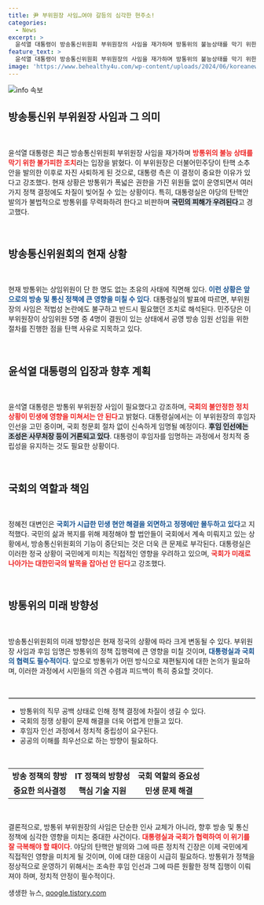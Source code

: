 ```yaml
---
title: 尹 부위원장 사임…여야 갈등의 심각한 현주소!
categories:
  - News
excerpt: >
  윤석열 대통령이 방송통신위원회 부위원장의 사임을 재가하며 방통위의 불능상태를 막기 위한 조치를 취했습니다. 야당의 탄핵안 발의에 따른 이번 결정은 정치적 갈등 속에서 국민에게 미칠 악영향을 우려한 결과로, 방송과 IT 정책의 혼란을 불러올 수 있는 중대한 사안입니다.
feature_text: >
  윤석열 대통령이 방송통신위원회 부위원장의 사임을 재가하며 방통위의 불능상태를 막기 위한 조치를 취했습니다. 야당의 탄핵안 발의에 따른 이번 결정은 정치적 갈등 속에서 국민에게 미칠 악영향을 우려한 결과로, 방송과 IT 정책의 혼란을 불러올 수 있는 중대한 사안입니다.
image: 'https://www.behealthy4u.com/wp-content/uploads/2024/06/koreanews.jpg'
---
```


<p><img src="https://www.behealthy4u.com/wp-content/uploads/2024/06/koreanews.jpg" alt="info 속보" /></p>

<h2 data-ke-size="size26">방송통신위 부위원장 사임과 그 의미</h2>  

<p data-ke-size="size16">&nbsp;</p>

<p>윤석열 대통령은 최근 방송통신위원회 부위원장 사임을 재가하며 <b><span style="color: #ee2323;">방통위의 불능 상태를 막기 위한 불가피한 조치</span></b>라는 입장을 밝혔다. 이 부위원장은 더불어민주당이 탄핵 소추안을 발의한 이후로 자진 사퇴하게 된 것으로, 대통령 측은 이 결정이 중요한 이유가 있다고 강조했다. 현재 상황은 방통위가 폭넓은 권한을 가진 위원들 없이 운영되면서 여러 가지 정책 결정에도 차질이 빚어질 수 있는 상황이다. 특히, 대통령실은 야당의 탄핵안 발의가 불법적으로 방통위를 무력화하려 한다고 비판하며 <b><span style="background-color: #21538527;">국민의 피해가 우려된다</span></b>고 경고했다.</p>

<p data-ke-size="size16">&nbsp;</p>

<h2 data-ke-size="size26">방송통신위원회의 현재 상황</h2>  

<p data-ke-size="size16">&nbsp;</p>

<p>현재 방통위는 상임위원이 단 한 명도 없는 초유의 사태에 직면해 있다. <b><span style="color: #1a5490;">이런 상황은 앞으로의 방송 및 통신 정책에 큰 영향을 미칠 수 있다</span></b>. 대통령실의 발표에 따르면, 부위원장의 사임은 적법성 논란에도 불구하고 반드시 필요했던 조치로 해석된다. 민주당은 이 부위원장이 상임위원 5명 중 4명이 결원이 있는 상태에서 공영 방송 임원 선임을 위한 절차를 진행한 점을 탄핵 사유로 지목하고 있다.</p>

<p data-ke-size="size16">&nbsp;</p>

<h2 data-ke-size="size26">윤석열 대통령의 입장과 향후 계획</h2>  

<p data-ke-size="size16">&nbsp;</p>

<p>윤석열 대통령은 방통위 부위원장 사임이 필요했다고 강조하며, <b><span style="color: #ee2323;">국회의 불안정한 정치 상황이 민생에 영향을 미쳐서는 안 된다</span></b>고 밝혔다. 대통령실에서는 이 부위원장의 후임자 인선을 고민 중이며, 국회 청문회 절차 없이 신속하게 임명될 예정이다. <b><span style="background-color: #21538527;">후임 인선에는 조성은 사무처장 등이 거론되고 있다</span></b>. 대통령이 후임자를 임명하는 과정에서 정치적 중립성을 유지하는 것도 필요한 상황이다.</p>

<p data-ke-size="size16">&nbsp;</p>

<h2 data-ke-size="size26">국회의 역할과 책임</h2>  

<p data-ke-size="size16">&nbsp;</p>

<p>정혜전 대변인은 <b><span style="color: #1a5490;">국회가 시급한 민생 현안 해결을 외면하고 정쟁에만 몰두하고 있다</span></b>고 지적했다. 국민의 삶과 복지를 위해 제정해야 할 법안들이 국회에서 계속 미뤄지고 있는 상황에서, 방송통신위원회의 기능이 중단되는 것은 더욱 큰 문제로 부각된다. 대통령실은 이러한 정국 상황이 국민에게 미치는 직접적인 영향을 우려하고 있으며, <b><span style="color: #ee2323;">국회가 미래로 나아가는 대한민국의 발목을 잡아선 안 된다</span></b>고 강조했다.</p>

<p data-ke-size="size16">&nbsp;</p>

<h2 data-ke-size="size26">방통위의 미래 방향성</h2>  

<p data-ke-size="size16">&nbsp;</p>

<p>방송통신위원회의 미래 방향성은 현재 정국의 상황에 따라 크게 변동될 수 있다. 부위원장 사임과 후임 임명은 방통위의 정책 집행력에 큰 영향을 미칠 것이며, <b><span style="color: #1a5490;">대통령실과 국회의 협력도 필수적이다</span></b>. 앞으로 방통위가 어떤 방식으로 재편될지에 대한 논의가 필요하며, 이러한 과정에서 시민들의 의견 수렴과 피드백이 특히 중요할 것이다. </p>

<p data-ke-size="size16">&nbsp;</p>

<hr style="border:1px solid #ccc;"/>  

<ul>  
<li>방통위의 직무 공백 상태로 인해 정책 결정에 차질이 생길 수 있다.</li>  
<li>국회의 정쟁 상황이 문제 해결을 더욱 어렵게 만들고 있다.</li>  
<li>후임자 인선 과정에서 정치적 중립성이 요구된다.</li>  
<li> 공공의 이해를 최우선으로 하는 방향이 필요하다.</li>  
</ul>  

<p data-ke-size="size16">&nbsp;</p>

<table style="width: 100%; border-collapse: collapse;">  
<tr>  
<td style="text-align: center; height: 17px;"><b>방송 정책의 향방</b></td>  
<td style="text-align: center; height: 17px;"><b>IT 정책의 방향성</b></td>  
<td style="text-align: center; height: 17px;"><b>국회 역할의 중요성</b></td>  
</tr>  
<tr>  
<td style="text-align: center; height: 17px;"><b>중요한 의사결정</b></td>  
<td style="text-align: center; height: 17px;"><b>핵심 기술 지원</b></td>  
<td style="text-align: center; height: 17px;"><b>민생 문제 해결</b></td>  
</tr>  
</table>  

<p data-ke-size="size16">&nbsp;</p>  

<p>결론적으로, 방통위 부위원장의 사임은 단순한 인사 교체가 아니라, 향후 방송 및 통신 정책에 심각한 영향을 미치는 중대한 사건이다. <b><span style="color: #ee2323;">대통령실과 국회가 협력하여 이 위기를 잘 극복해야 할 때이다</span></b>. 야당의 탄핵안 발의와 그에 따른 정치적 긴장은 이제 국민에게 직접적인 영향을 미치게 될 것이며, 이에 대한 대응이 시급히 필요하다. 방통위가 정책을 정상적으로 운영하기 위해서는 조속한 후임 인선과 그에 따른 원활한 정책 집행이 이뤄져야 하며, 정치적 안정이 필수적이다.</p>
생생한 뉴스, <a href="https://qoogle.tistory.com" rel="dofollow">qoogle.tistory.com</a>


